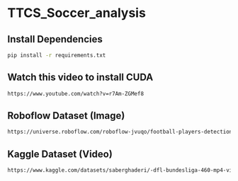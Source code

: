 # TTCS_Soccer_analysis

## Install Dependencies

```bash
pip install -r requirements.txt

```

## Watch this video to install CUDA

```bash
https://www.youtube.com/watch?v=r7Am-ZGMef8
```

## Roboflow Dataset (Image)

```bash
https://universe.roboflow.com/roboflow-jvuqo/football-players-detection-3zvbc
```

## Kaggle Dataset (Video)

```bash
https://www.kaggle.com/datasets/saberghaderi/-dfl-bundesliga-460-mp4-videos-in-30sec-csv
```
